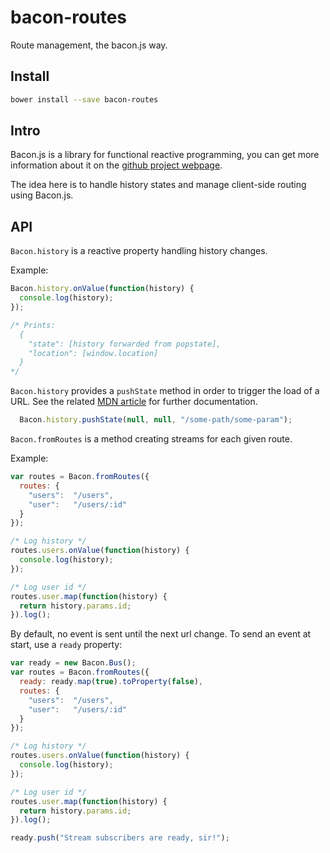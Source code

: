 bacon-routes
============

Route management, the bacon.js way.

Install
-------

```sh
bower install --save bacon-routes
```

Intro
-----

Bacon.js is a library for functional reactive programming, you can get more information about it on the [github project webpage](https://github.com/baconjs/bacon.js).

The idea here is to handle history states and manage client-side routing using Bacon.js.

API
---

`Bacon.history` is a reactive property handling history changes.

Example:

```js
Bacon.history.onValue(function(history) {
  console.log(history);
});

/* Prints:
  {
    "state": [history forwarded from popstate],
    "location": [window.location]
  }
*/
```

`Bacon.history` provides a `pushState` method in order to trigger the load of a URL. See the related [MDN article](https://developer.mozilla.org/en-US/docs/Web/Guide/API/DOM/Manipulating_the_browser_history#The_pushState%28%29_method) for further documentation.

```js
  Bacon.history.pushState(null, null, "/some-path/some-param");
```

`Bacon.fromRoutes` is a method creating streams for each given route.

Example:

```js
var routes = Bacon.fromRoutes({
  routes: {
    "users":  "/users",
    "user":   "/users/:id"
  }
});

/* Log history */
routes.users.onValue(function(history) {
  console.log(history);
});

/* Log user id */
routes.user.map(function(history) {
  return history.params.id;
}).log();
```

By default, no event is sent until the next url change. To send an event at start, use a `ready` property:

```js
var ready = new Bacon.Bus();
var routes = Bacon.fromRoutes({
  ready: ready.map(true).toProperty(false),
  routes: {
    "users":  "/users",
    "user":   "/users/:id"
  }
});

/* Log history */
routes.users.onValue(function(history) {
  console.log(history);
});

/* Log user id */
routes.user.map(function(history) {
  return history.params.id;
}).log();

ready.push("Stream subscribers are ready, sir!");
```
